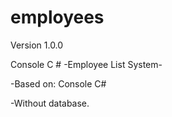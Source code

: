 # employees

Version 1.0.0

Console C # -Employee List System-

-Based on:  Console C#

-Without database.

